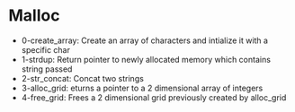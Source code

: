 # Malloc

- 0-create_array: Create an array of characters and intialize it with a specific char
- 1-strdup: Return pointer to newly allocated memory which contains string passed
- 2-str_concat: Concat two strings
- 3-alloc_grid: eturns a pointer to a 2 dimensional array of integers
- 4-free_grid: Frees a 2 dimensional grid previously created by alloc_grid
